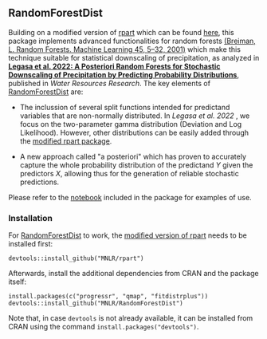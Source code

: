 ## RandomForestDist

Building on a modified version of [rpart](https://cran.r-project.org/web/packages/rpart/index.html) which can be found [here](https://github.com/MNLR/rpart), this package implements advanced functionalities for random forests [(Breiman, L. Random Forests. Machine Learning 45, 5–32, 2001)](https://doi.org/10.1023/A:1010933404324) which make this technique suitable for statistical downscaling of precipitation, as analyzed in [**Legasa et al. 2022: A Posteriori Random Forests for Stochastic Downscaling of Precipitation by Predicting Probability Distributions**](https://doi.org/10.1029/2021WR030272), published in *Water Resources Research*. The key elements of [RandomForestDist](https://github.com/MNLR/RandomForestDist) are:

* The inclussion of several split functions intended for predictand variables that are non-normally distributed. In *Legasa et al. 2022* , we focus on the two-parameter gamma distribution (Deviation and Log Likelihood). However, other distributions can be easily added through the [modified rpart package](https://github.com/MNLR/rpart).

* A new approach called "a posteriori" which has proven to accurately capture the whole probability distribution of the predictand *Y* given the predictors *X*, allowing thus for the generation of reliable stochastic predictions. 

Please refer to the [notebook](https://github.com/MNLR/RandomForestDist/blob/master/WorkedExample.ipynb) included in the package for examples of use. 

### Installation


For [RandomForestDist](https://github.com/MNLR/RandomForestDist) to work, the [modified version of rpart](https://github.com/MNLR/rpart) needs to be installed first:

```
devtools::install_github("MNLR/rpart")
```

Afterwards, install the additional dependencies from CRAN and the package itself:

```
install.packages(c("progressr", "qmap", "fitdistrplus"))
devtools::install_github("MNLR/RandomForestDist")
```

Note that, in case `devtools` is not already available, it can be installed from CRAN using the command `install.packages("devtools")`. 
